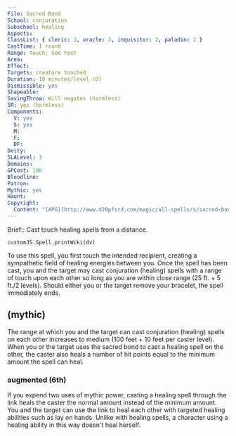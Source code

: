 ```yaml
---
File: Sacred Bond
School: conjuration
Subschool: healing
Aspects: 
ClassList: { cleric: 3, oracle: 3, inquisitor: 2, paladin: 2 }
CastTime: 1 round
Range: touch; see text
Area: 
Effect: 
Targets: creature touched
Duration: 10 minutes/level (D)
Dismissible: yes
Shapeable: 
SavingThrow: Will negates (harmless)
SR: yes (harmless)
Components:
  V: yes
  S: yes
  M: 
  F: 
  DF: 
Deity: 
SLALevel: 3
Domains: 
GPCost: 100
Bloodline: 
Patron: 
Mythic: yes
Haunt: 
Copyright:
  Content: "[APG](http://www.d20pfsrd.com/magic/all-spells/s/sacred-bond)"
---
```

Brief:: Cast touch healing spells from a distance.

```dataviewjs
customJS.Spell.printWiki(dv)
```

To use this spell, you first touch the intended recipient, creating a sympathetic field of healing energies between you.  Once the spell has been cast, you and the target may cast conjuration (healing) spells with a range of touch upon each other so long as you are within close range (25 ft. + 5 ft./2 levels). Should either you or the target remove your bracelet, the spell immediately ends.


## (mythic)

The range at which you and the target can cast conjuration (healing) spells on each other increases to medium (100 feet + 10 feet per caster level). When you or the target uses the sacred bond to cast a healing spell on the other, the caster also heals a number of hit points equal to the minimum amount the spell can heal.


### augmented (6th)

If you expend two uses of mythic power, casting a healing spell through the link heals the caster the normal amount instead of the minimum amount. You and the target can use the link to heal each other with targeted healing abilities such as lay on hands. Unlike with healing spells, a character using a healing ability in this way doesn't heal herself.
